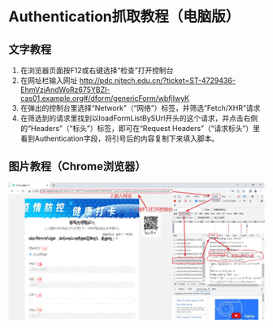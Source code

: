 # Authentication抓取教程（电脑版）
## 文字教程
1. 在浏览器页面按F12或右键选择“检查”打开控制台
2. 在网址栏输入网址 http://pdc.njtech.edu.cn/?ticket=ST-4729436-EhmVzjAndWoRz675YBZl-cas01.example.org#/dform/genericForm/wbfjIwyK
3. 在弹出的控制台里选择“Network”（“网络”）标签，并筛选“Fetch/XHR”请求
4. 在筛选到的请求里找到以loadFormListBySUrl开头的这个请求，并点击右侧的“Headers”（“标头”）标签，即可在“Request Headers”（“请求标头”）里看到Authentication字段，将引号后的内容复制下来填入脚本。

## 图片教程（Chrome浏览器）
![图片教程](./%E5%9B%BE%E7%89%87%E6%95%99%E7%A8%8B.jpg)